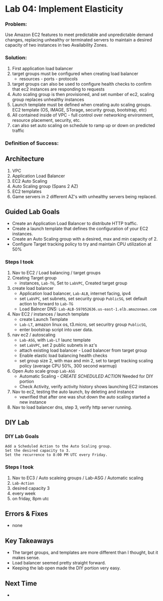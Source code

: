 # Lab 04: Implement Elasticity

### Problem: 
Use Amazon EC2 features to meet predictable and unpredictable demand changes, replacing unhealthy or terminated servers to maintain a desired capacity of two instances in two Availability Zones.

### Solution: 
1. First application load balancer
2. target groups must be configured when creating load balancer
    - resources - ports - protocols
3. target groups can also be used to configure health checks to confirm that ec2 instances are responding to requests
4. Auto scaling group is then provisioned, and set number of ec2, scaling group replaces unhealthy instances
5. Launch template must be defined when creating auto scaling groups. EC2 template (OS, IMAGE, STorage, security group, bootstrap, etc)
6. All contained inside of VPC - full control over networking environment, resource placement, security, etc. 
7. can also set auto scaling on schedule to ramp up or down on predicted traffic


### Definition of Success: 




## Architecture
1. VPC
2. Application Load Balancer
3. EC2 Auto Scaling
4. Auto Scaling group (Spans 2 AZ)
5. EC2 templates
6. Game servers in 2 different AZ's with unhealthy servers being replaced. 
  
## Guided Lab Goals
- Create an Application Load Balancer to distribute HTTP traffic.
- Create a launch template that defines the configuration of your EC2 instances.
- Create an Auto Scaling group with a desired, max and min capacity of 2.
- Configure Target tracking policy to try and maintain CPU utilization at 50%


### Steps I took
1. Nav to EC2 / Load balancing / target groups
2. Creating Target group
    - instances, `Lab-TG`, Set to `LabVPC`, Created target group
3. create load balancer
    - Application load balancer, `Lab-ALB`, internet facing, ipv4
    - set `LabVPC`, set subnets, set security group `PublicSG`, set default action to forward to `Lab-TG`
    - Load Balncer DNS: `Lab-ALB-597052636.us-east-1.elb.amazonaws.com`
4. Nav EC2 / instances / launch template
    - create Launch Template
    - `Lab-LT`, amazon linux os, t3.micro, set securitry group `PublicSG`, 
    - enter bootstrap script into user data. 
5. nav ec2 / autoscaling
    - `Lab-ASG`, with `Lab-LT` launc template
    - set `LabVPC`, set 2 public subnets in az's
    - attach existing load balancer - Load balancer from target group
    - Enable elastic load balancing health checks
    - set group size 2, with max and min 2, set to target tracking scaling policy (average CPU 50%, 300 second warmup)
6. Open Auto scale group `Lab-ASG`
    - Automatic Scaling - *CREATE SCHEDULED ACTION* Needed for DIY portion
    - Check Activity, verify activity history shows launching EC2 instances
7. Nav to ec2, testing the auto launch, by deleting and instance
    - vewrified that after one was shut down the auto scaling started a new instance
8. Nav to load balancer dns, step 3, verify http server running. 




## DIY Lab

### DIY Lab Goals
    Add a Scheduled Action to the Auto Scaling group.
    Set the desired capacity to 3.
    Set the recurrence to 8:00 PM UTC every Friday.


### Steps I took
1. Nav to EC3 / Auto scaleing groups / Lab-ASG / Automatic scaling
2. `Lab-Action`
3. desired capacity 3
4. every week
5. on friday, 8pm utc



## Errors & Fixes
- none

## Key Takeaways
- The target groups, and templates are more different than I thought, but it makes sense. 
- Load balancer seemed pretty straight forward. 
- Keeping the lab open made the DIY portion very easy. 

## Next Time
- 
